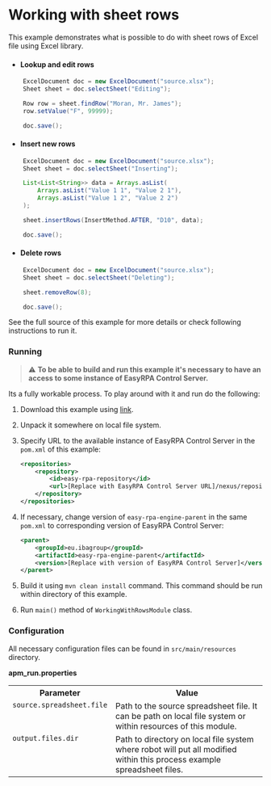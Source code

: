 # Working with sheet rows

This example demonstrates what is possible to do with sheet rows of Excel file using Excel library.

* #### Lookup and edit rows

```java
    ExcelDocument doc = new ExcelDocument("source.xlsx");
    Sheet sheet = doc.selectSheet("Editing");

    Row row = sheet.findRow("Moran, Mr. James");
    row.setValue("F", 99999);

    doc.save();
```

* #### Insert new rows

```java
    ExcelDocument doc = new ExcelDocument("source.xlsx");
    Sheet sheet = doc.selectSheet("Inserting");

    List<List<String>> data = Arrays.asList(
        Arrays.asList("Value 1 1", "Value 2 1"),
        Arrays.asList("Value 1 2", "Value 2 2") 
    );

    sheet.insertRows(InsertMethod.AFTER, "D10", data);

    doc.save();
```

* #### Delete rows

```java
    ExcelDocument doc = new ExcelDocument("source.xlsx");
    Sheet sheet = doc.selectSheet("Deleting");

    sheet.removeRow(8);

    doc.save();
```

See the full source of this example for more details or check following instructions to run it.

### Running

>:warning: **To be able to build and run this example it's necessary to have an access
>to some instance of EasyRPA Control Server.**

Its a fully workable process. To play around with it and run do the following:
1. Download this example using [link][down_git_link].
2. Unpack it somewhere on local file system.
3. Specify URL to the available instance of EasyRPA Control Server in the `pom.xml` of this example:
    ```xml
    <repositories>
        <repository>
            <id>easy-rpa-repository</id>
            <url>[Replace with EasyRPA Control Server URL]/nexus/repository/easyrpa/</url>
        </repository>
    </repositories>
    ```
4. If necessary, change version of `easy-rpa-engine-parent` in the same `pom.xml` to corresponding version of
   EasyRPA Control Server:
    ```xml
    <parent>
        <groupId>eu.ibagroup</groupId>
        <artifactId>easy-rpa-engine-parent</artifactId>
        <version>[Replace with version of EasyRPA Control Server]</version>
    </parent>
    ```

5. Build it using `mvn clean install` command. This command should be run within directory of this example.
6. Run `main()` method of `WorkingWithRowsModule` class.

[down_git_link]: https://downgit.github.io/#/home?url=https://github.com/easy-rpa/openframework/tree/main/examples/excel/working-with-rows

### Configuration

All necessary configuration files can be found in `src/main/resources` directory.

**apm_run.properties**

<table>
    <tr><th>Parameter</th><th>Value</th></tr>
    <tr><td valign="top"><code>source.spreadsheet.file</code></td><td>
        Path to the source spreadsheet file. It can be path on local file system or within resources of this module.
    </td></tr>
    <tr><td valign="top"><code>output.files.dir</code></td><td>
        Path to directory on local file system where robot will put all modified within this process example spreadsheet 
        files. 
    </td></tr>    
</table>
